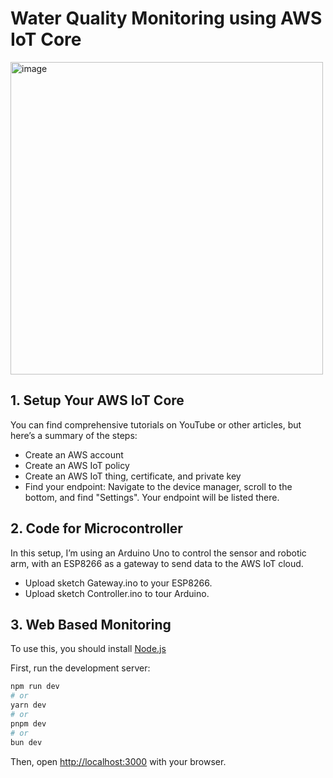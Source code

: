# Water Quality Monitoring using AWS IoT Core

<img width="500" alt="image" src="https://github.com/user-attachments/assets/644936e4-7c05-402d-87c2-bdeebae34866">

## 1. Setup Your AWS IoT Core
You can find comprehensive tutorials on YouTube or other articles, but here’s a summary of the steps:
- Create an AWS account
- Create an AWS IoT policy
-	Create an AWS IoT thing, certificate, and private key
- Find your endpoint: Navigate to the device manager, scroll to the bottom, and find "Settings". Your endpoint will be listed there. 

## 2. Code for Microcontroller
In this setup, I’m using an Arduino Uno to control the sensor and robotic arm, with an ESP8266 as a gateway to send data to the AWS IoT cloud.
- Upload sketch Gateway.ino to your ESP8266.
- Upload sketch Controller.ino to tour Arduino.
   
## 3. Web Based Monitoring
To use this, you should install <a href="https://nodejs.org/en/download/package-manager">Node.js</a>

First, run the development server:

```bash
npm run dev
# or
yarn dev
# or
pnpm dev
# or
bun dev
```
Then, open [http://localhost:3000](http://localhost:3000) with your browser.
